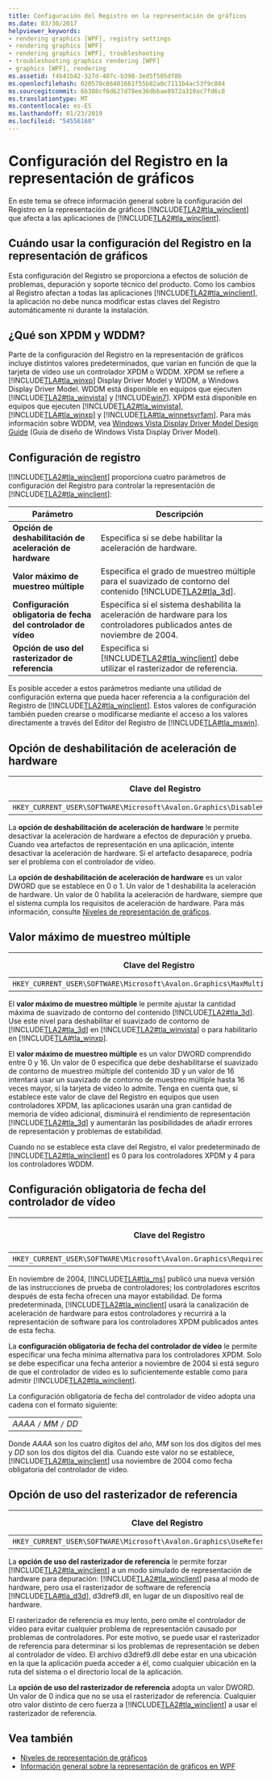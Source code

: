 ```yaml
---
title: Configuración del Registro en la representación de gráficos
ms.date: 03/30/2017
helpviewer_keywords:
- rendering graphics [WPF], registry settings
- rendering graphics [WPF]
- rendering graphics [WPF], troubleshooting
- troubleshooting graphics rendering [WPF]
- graphics [WPF], rendering
ms.assetid: f4b41b42-327d-407c-b398-3ed5f505df8b
ms.openlocfilehash: 020570c66401661f55b82a0c7111b4ac53f9c884
ms.sourcegitcommit: 6b308cf6d627d78ee36dbbae8972a310ac7fd6c8
ms.translationtype: MT
ms.contentlocale: es-ES
ms.lasthandoff: 01/23/2019
ms.locfileid: "54556160"
---
```

# <a name="graphics-rendering-registry-settings"></a>Configuración del Registro en la representación de gráficos
En este tema se ofrece información general sobre la configuración del Registro en la representación de gráficos [!INCLUDE[TLA2#tla_winclient](../../../../includes/tla2sharptla-winclient-md.md)] que afecta a las aplicaciones de [!INCLUDE[TLA2#tla_winclient](../../../../includes/tla2sharptla-winclient-md.md)].  
  

  
<a name="overview"></a>   
## <a name="when-to-use-graphics-rendering-registry-settings"></a>Cuándo usar la configuración del Registro en la representación de gráficos  
 Esta configuración del Registro se proporciona a efectos de solución de problemas, depuración y soporte técnico del producto. Como los cambios al Registro afectan a todas las aplicaciones [!INCLUDE[TLA2#tla_winclient](../../../../includes/tla2sharptla-winclient-md.md)], la aplicación no debe nunca modificar estas claves del Registro automáticamente ni durante la instalación.  
  
<a name="xpdmandwddm"></a>   
## <a name="what-are-xpdm-and-wddm"></a>¿Qué son XPDM y WDDM?  
 Parte de la configuración del Registro en la representación de gráficos incluye distintos valores predeterminados, que varían en función de que la tarjeta de vídeo use un controlador XPDM o WDDM. XPDM se refiere a [!INCLUDE[TLA#tla_winxp](../../../../includes/tlasharptla-winxp-md.md)] Display Driver Model y WDDM, a Windows Display Driver Model. WDDM está disponible en equipos que ejecuten [!INCLUDE[TLA2#tla_winvista](../../../../includes/tla2sharptla-winvista-md.md)] y [!INCLUDE[win7](../../../../includes/win7-md.md)]. XPDM está disponible en equipos que ejecuten [!INCLUDE[TLA2#tla_winvista](../../../../includes/tla2sharptla-winvista-md.md)], [!INCLUDE[TLA#tla_winxp](../../../../includes/tlasharptla-winxp-md.md)] y [!INCLUDE[TLA#tla_winnetsvrfam](../../../../includes/tlasharptla-winnetsvrfam-md.md)]. Para más información sobre WDDM, vea [Windows Vista Display Driver Model Design Guide](https://go.microsoft.com/fwlink/?LinkId=178394) (Guía de diseño de Windows Vista Display Driver Model).  
  
<a name="registry_settings"></a>   
## <a name="registry-settings"></a>Configuración de registro  
 [!INCLUDE[TLA2#tla_winclient](../../../../includes/tla2sharptla-winclient-md.md)] proporciona cuatro parámetros de configuración del Registro para controlar la representación de [!INCLUDE[TLA2#tla_winclient](../../../../includes/tla2sharptla-winclient-md.md)]:  
  
|Parámetro|Descripción|  
|-------------|-----------------|  
|**Opción de deshabilitación de aceleración de hardware**|Especifica si se debe habilitar la aceleración de hardware.|  
|**Valor máximo de muestreo múltiple**|Especifica el grado de muestreo múltiple para el suavizado de contorno del contenido [!INCLUDE[TLA2#tla_3d](../../../../includes/tla2sharptla-3d-md.md)].|  
|**Configuración obligatoria de fecha del controlador de vídeo**|Especifica si el sistema deshabilita la aceleración de hardware para los controladores publicados antes de noviembre de 2004.|  
|**Opción de uso del rasterizador de referencia**|Especifica si [!INCLUDE[TLA2#tla_winclient](../../../../includes/tla2sharptla-winclient-md.md)] debe utilizar el rasterizador de referencia.|  
  
 Es posible acceder a estos parámetros mediante una utilidad de configuración externa que pueda hacer referencia a la configuración del Registro de [!INCLUDE[TLA2#tla_winclient](../../../../includes/tla2sharptla-winclient-md.md)]. Estos valores de configuración también pueden crearse o modificarse mediante el acceso a los valores directamente a través del Editor del Registro de [!INCLUDE[TLA#tla_mswin](../../../../includes/tlasharptla-mswin-md.md)].  
  
<a name="disablehardwareacceleration"></a>   
## <a name="disable-hardware-acceleration-option"></a>Opción de deshabilitación de aceleración de hardware  
  
|Clave del Registro|Tipo de valor|  
|------------------|----------------|  
|`HKEY_CURRENT_USER\SOFTWARE\Microsoft\Avalon.Graphics\DisableHWAcceleration`|DWORD|  
  
 La **opción de deshabilitación de aceleración de hardware** le permite desactivar la aceleración de hardware a efectos de depuración y prueba. Cuando vea artefactos de representación en una aplicación, intente desactivar la aceleración de hardware. Si el artefacto desaparece, podría ser el problema con el controlador de vídeo.  
  
 La **opción de deshabilitación de aceleración de hardware** es un valor DWORD que se establece en 0 o 1. Un valor de 1 deshabilita la aceleración de hardware. Un valor de 0 habilita la aceleración de hardware, siempre que el sistema cumpla los requisitos de aceleración de hardware. Para más información, consulte [Niveles de representación de gráficos](../../../../docs/framework/wpf/advanced/graphics-rendering-tiers.md).  
  
<a name="maxmultisample"></a>   
## <a name="maximum-multisample-value"></a>Valor máximo de muestreo múltiple  
  
|Clave del Registro|Tipo de valor|  
|------------------|----------------|  
|`HKEY_CURRENT_USER\SOFTWARE\Microsoft\Avalon.Graphics\MaxMultisampleType`|DWORD|  
  
 El **valor máximo de muestreo múltiple** le permite ajustar la cantidad máxima de suavizado de contorno del contenido [!INCLUDE[TLA2#tla_3d](../../../../includes/tla2sharptla-3d-md.md)]. Use este nivel para deshabilitar el suavizado de contorno de [!INCLUDE[TLA2#tla_3d](../../../../includes/tla2sharptla-3d-md.md)] en [!INCLUDE[TLA2#tla_winvista](../../../../includes/tla2sharptla-winvista-md.md)] o para habilitarlo en [!INCLUDE[TLA#tla_winxp](../../../../includes/tlasharptla-winxp-md.md)].  
  
 El **valor máximo de muestreo múltiple** es un valor DWORD comprendido entre 0 y 16. Un valor de 0 especifica que debe deshabilitarse el suavizado de contorno de muestreo múltiple del contenido 3D y un valor de 16 intentará usar un suavizado de contorno de muestreo múltiple hasta 16 veces mayor, si la tarjeta de vídeo lo admite. Tenga en cuenta que, si establece este valor de clave del Registro en equipos que usen controladores XPDM, las aplicaciones usarán una gran cantidad de memoria de vídeo adicional, disminuirá el rendimiento de representación [!INCLUDE[TLA2#tla_3d](../../../../includes/tla2sharptla-3d-md.md)] y aumentarán las posibilidades de añadir errores de representación y problemas de estabilidad.  
  
 Cuando no se establece esta clave del Registro, el valor predeterminado de [!INCLUDE[TLA2#tla_winclient](../../../../includes/tla2sharptla-winclient-md.md)] es 0 para los controladores XPDM y 4 para los controladores WDDM.  
  
<a name="requiredvideodriverdatesetting"></a>   
## <a name="required-video-driver-date-setting"></a>Configuración obligatoria de fecha del controlador de vídeo  
  
|Clave del Registro|Tipo de valor|  
|------------------|----------------|  
|`HKEY_CURRENT_USER\SOFTWARE\Microsoft\Avalon.Graphics\RequiredVideoDriverDate`|Cadena|  
  
 En noviembre de 2004, [!INCLUDE[TLA#tla_ms](../../../../includes/tlasharptla-ms-md.md)] publicó una nueva versión de las instrucciones de prueba de controladores; los controladores escritos después de esta fecha ofrecen una mayor estabilidad. De forma predeterminada, [!INCLUDE[TLA2#tla_winclient](../../../../includes/tla2sharptla-winclient-md.md)] usará la canalización de aceleración de hardware para estos controladores y recurrirá a la representación de software para los controladores XPDM publicados antes de esta fecha.  
  
 La **configuración obligatoria de fecha del controlador de vídeo** le permite especificar una fecha mínima alternativa para los controladores XPDM. Solo se debe especificar una fecha anterior a noviembre de 2004 si está seguro de que el controlador de vídeo es lo suficientemente estable como para admitir [!INCLUDE[TLA2#tla_winclient](../../../../includes/tla2sharptla-winclient-md.md)].  
  
 La configuración obligatoria de fecha del controlador de vídeo adopta una cadena con el formato siguiente:  
  
| |  
|-|  
|*AAAA* `/` *MM* `/` *DD*|  
  
 Donde *AAAA* son los cuatro dígitos del año, *MM* son los dos dígitos del mes y *DD* son los dos dígitos del día. Cuando este valor no se establece, [!INCLUDE[TLA2#tla_winclient](../../../../includes/tla2sharptla-winclient-md.md)] usa noviembre de 2004 como fecha obligatoria del controlador de vídeo.  
  
<a name="usereferencerasterizeroption"></a>   
## <a name="use-reference-rasterizer-option"></a>Opción de uso del rasterizador de referencia  
  
|Clave del Registro|Tipo de valor|  
|------------------|----------------|  
|`HKEY_CURRENT_USER\SOFTWARE\Microsoft\Avalon.Graphics\UseReferenceRasterizer`|DWORD|  
  
 La **opción de uso del rasterizador de referencia** le permite forzar [!INCLUDE[TLA2#tla_winclient](../../../../includes/tla2sharptla-winclient-md.md)] a un modo simulado de representación de hardware para depuración: [!INCLUDE[TLA2#tla_winclient](../../../../includes/tla2sharptla-winclient-md.md)] pasa al modo de hardware, pero usa el rasterizador de software de referencia [!INCLUDE[TLA#tla_d3d](../../../../includes/tlasharptla-d3d-md.md)], d3dref9.dll, en lugar de un dispositivo real de hardware.  
  
 El rasterizador de referencia es muy lento, pero omite el controlador de vídeo para evitar cualquier problema de representación causado por problemas de controladores. Por este motivo, se puede usar el rasterizador de referencia para determinar si los problemas de representación se deben al controlador de vídeo. El archivo d3dref9.dll debe estar en una ubicación en la que la aplicación pueda acceder a él, como cualquier ubicación en la ruta del sistema o el directorio local de la aplicación.  
  
 La **opción de uso del rasterizador de referencia** adopta un valor DWORD. Un valor de 0 indica que no se usa el rasterizador de referencia. Cualquier otro valor distinto de cero fuerza a [!INCLUDE[TLA2#tla_winclient](../../../../includes/tla2sharptla-winclient-md.md)] a usar el rasterizador de referencia.  
  
## <a name="see-also"></a>Vea también
- [Niveles de representación de gráficos](../../../../docs/framework/wpf/advanced/graphics-rendering-tiers.md)
- [Información general sobre la representación de gráficos en WPF](../../../../docs/framework/wpf/graphics-multimedia/wpf-graphics-rendering-overview.md)
